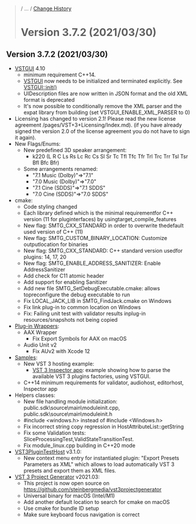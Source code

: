 >/ ... / [Change History](../Index.md)
>
># Version 3.7.2 (2021/03/30)

## Version 3.7.2 (2021/03/30)

- [VSTGUI](../../../What+is+the+VST+3+SDK/VSTGUI.md) 4.10
    - minimum requirement C++14.
    - [VSTGUI](https://steinbergmedia.github.io/vst3_doc/vstgui/html/namespace_v_s_t_g_u_i.html) now needs to be initialized and terminated explicitly. See [VSTGUI::init()](https://steinbergmedia.github.io/vst3_doc/vstgui/html/group__new__in__4__10.html)
    - UIDescription files are now written in JSON format and the old XML format is deprecated
    - It's now possible to conditionally remove the XML parser and the expat library from building (set VSTGUI_ENABLE_XML_PARSER to 0)
- Licensing has changed to version 2.1! Please read the new license agreement /pages/VST+3+Licensing/Index.md). (if you have already signed the version 2.0 of the license agreement you do not have to sign it again).
- New Flags/Enums:
    - New predefined 3D speaker arrangement:
        - k220 (L R C Ls Rs Lc Rc Cs Sl Sr Tc Tfl Tfc Tfr Trl Trc Trr Tsl Tsr Bfl Bfc Bfr)
    - Some arrangements renamed:
        - "7.1 Music (Dolby)"=>"7.1"
        - "7.0 Music (Dolby)"=>"7.0"
        - "7.1 Cine (SDDS)"=>"7.1 SDDS"
        - "7.0 Cine (SDDS)"=>"7.0 SDDS"
- cmake:
    - Code styling changed
    - Each library defined which is the minimal requirementfor C++ version (11 for pluginterfaces) by usingtarget_compile_features
    - New flag: SMTG_CXX_STANDARD in order to overwrite thedefault used version of C++ (11)
    - New flag: SMTG_CUSTOM_BINARY_LOCATION: Customize outputlocation for binaries
    - New flag: SMTG_CXX_STANDARD: C++ standard version usedfor plugins: 14, 17, 20
    - New flag: SMTG_ENABLE_ADDRESS_SANITIZER: Enable AddressSanitizer
    - Add check for C11 atomic header
    - Add support for enabling Sanitizer
    - Add new file SMTG_SetDebugExecutable.cmake: allows topreconfigure the debug executable to run 
    - Fix LOCAL_JACK_LIB in SMTG_FindJack.cmake on Windows
    - Fix link plug-in to common location on Windows
    - Fix: Failing unit test with validator results inplug-in resources/snapshots not being copied
- [Plug-in Wrappers](../../../What+is+the+VST+3+SDK/Wrappers/Index.md):
    - AAX Wrapper
        - Fix Export Symbols for AAX on macOS
    - Audio Unit v2
        - Fix AUv2 with Xcode 12
- [Samples](../../../What+is+the+VST+3+SDK/Plug-in+Examples.md):
    - New VST 3 hosting example:
        - [VST 3 Inspector app](../../../What+is+the+VST+3+SDK/Index.md): example showing how to parse the available VST 3 plugins factories, using VSTGUI.
    - C++14 minimum requirements for validator, audiohost, editorhost, Inspector app
- Helpers classes:
    - New file handling module initialization: public.sdk\source\main\moduleinit.cpp, public.sdk\source\main\moduleinit.h
    - #include <windows.h> instead of #include <Windows.h>
    - Fix incorrect string copy regression in HostAttributeList::getString
    - Fix some Validation tests:  SliceProcessingTest,ValidStateTransitionTest.
    - Fix module_linux.cpp building in C++20 mode
- [VST3PluginTestHost](../../../What+is+the+VST+3+SDK/Plug-in+Test+Host.md) v3.1.0:
    - New context menu entry for instantiated plugin: "Export Presets Parameters as XML" which allows to load automatically VST 3 presets and export them as XML files.
- [VST 3 Project Generator](../../../What+is+the+VST+3+SDK/Project+Generator.md) v2021.03:
    - This project is now open source on <https://github.com/steinbergmedia/vst3projectgenerator>
    - Universal binary for macOS (Intel/M1)
    - Add another default location to search for cmake on macOS
    - Use cmake for bundle ID setup
    - Make sure keyboard focus navigation is correct